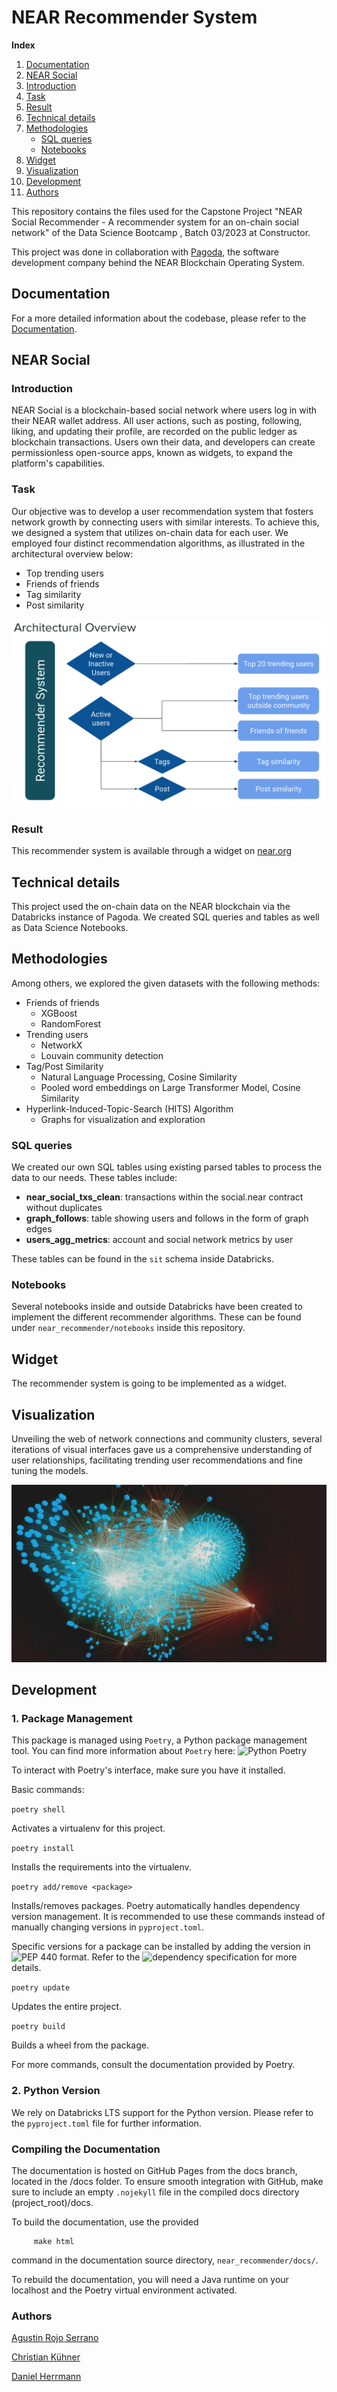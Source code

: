 # NEAR Recommender System


**Index**

1. [Documentation](#documentation)
2. [NEAR Social](#near-social)
3. [Introduction](#introduction)
4. [Task](#task)
5. [Result](#result)
6. [Technical details](#technical-details)
7. [Methodologies](#methodologies)
   - [SQL queries](#sql-queries)
   - [Notebooks](#notebooks)
8. [Widget](#widget)
9. [Visualization](#visualization)
10. [Development](#development)
12. [Authors](#authors)


This repository contains the files used for the Capstone Project "NEAR Social Recommender - A recommender system for an on-chain social network" of the Data Science Bootcamp , Batch 03/2023 at Constructor.

This project was done in collaboration with [Pagoda](https://www.pagoda.co/), the software development company behind the NEAR Blockchain Operating System.

## Documentation

For a more detailed information about the codebase, please refer to the [Documentation](https://scopalaffairs.github.io/near_recommender/).


## NEAR Social

### Introduction

NEAR Social is a blockchain-based social network where users log in with their NEAR wallet address. All user actions, such as posting, following, liking, and updating their profile, are recorded on the public ledger as blockchain transactions. Users own their data, and developers can create permissionless open-source apps, known as widgets, to expand the platform's capabilities.

### Task

Our objective was to develop a user recommendation system that fosters network growth by connecting users with similar interests. To achieve this, we designed a system that utilizes on-chain data for each user. We employed four distinct recommendation algorithms, as illustrated in the architectural overview below:

- Top trending users
- Friends of friends
- Tag similarity 
- Post similarity

![Recommender System Architectural Overview](near_recommender/docs/images/Architecture.png)

### Result

This recommender system is available through a widget on [near.org](https://near.org/)

## Technical details

This project used the on-chain data on the NEAR blockchain via the Databricks instance of Pagoda. We created SQL queries and tables as well as Data Science Notebooks.

## Methodologies

Among others, we explored the given datasets with the following methods:

- Friends of friends
  - XGBoost
  - RandomForest
- Trending users
  - NetworkX
  - Louvain community detection
- Tag/Post Similarity
  - Natural Language Processing, Cosine Similarity
  - Pooled word embeddings on Large Transformer Model, Cosine Similarity
- Hyperlink-Induced-Topic-Search (HITS) Algorithm
  - Graphs for visualization and exploration

### SQL queries

We created our own SQL tables using existing parsed tables to process the data to our needs. These tables include:

- **near_social_txs_clean**: transactions within the social.near contract without duplicates
- **graph_follows**: table showing users and follows in the form of graph edges
- **users_agg_metrics**: account and social network metrics by user

These tables can be found in the `sit` schema inside Databricks.

### Notebooks

Several notebooks inside and outside Databricks have been created to implement the different recommender algorithms. These can be found under `near_recommender/notebooks` inside this repository.


## Widget

The recommender system is going to be implemented as a widget.


## Visualization

Unveiling the web of network connections and community clusters, several iterations of visual interfaces gave us a comprehensive understanding of user relationships, facilitating trending user recommendations and fine tuning the models.

![Visualization of the near social network and its clusters](near_recommender/docs/images/near_network_graph_still.png)


## Development

### 1. Package Management

This package is managed using `Poetry`, a Python package management tool. You can find more information about `Poetry` here: ![Python Poetry](https://python-poetry.org/docs/)

To interact with Poetry's interface, make sure you have it installed.

Basic commands:

`poetry shell`

Activates a virtualenv for this project.

`poetry install`

Installs the requirements into the virtualenv.

`poetry add/remove <package>`

Installs/removes packages. Poetry automatically handles dependency version management. It is recommended to use these commands instead of manually changing versions in `pyproject.toml`.

Specific versions for a package can be installed by adding the version in ![PEP 440](https://peps.python.org/pep-0440/) format. Refer to the ![dependency specification](https://python-poetry.org/docs/dependency-specification) for more details.

`poetry update`

Updates the entire project.

`poetry build`

Builds a wheel from the package.

For more commands, consult the documentation provided by Poetry.

### 2. Python Version

We rely on Databricks LTS support for the Python version. Please refer to the `pyproject.toml` file for further information.


### Compiling the Documentation

The documentation is hosted on GitHub Pages from the docs branch, located in the /docs folder. To ensure smooth integration with GitHub, make sure to include an empty `.nojekyll` file in the compiled docs directory (project_root)/docs.

To build the documentation, use the provided

```
     make html
```

command in the documentation source directory, `near_recommender/docs/`.

To rebuild the documentation, you will need a Java runtime on your localhost and the Poetry virtual environment activated.


### Authors

[Agustin Rojo Serrano](https://www.linkedin.com/in/rojoserrano/)

[Christian Kühner](https://www.linkedin.com/in/christian-k%C3%BChner-9295301b1/)

[Daniel Herrmann](https://www.linkedin.com/in/daniel-herrmann/)



